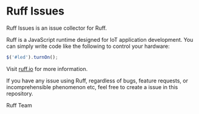 # Ruff Issues

Ruff Issues is an issue collector for Ruff.



Ruff is a JavaScript runtime designed for IoT application development. You can simply write code like the following to control your hardware:

```javascript
$('#led').turnOn();
```

Visit [ruff.io](https://ruff.io) for more information.



If you have any issue using Ruff, regardless of bugs, feature requests, or incomprehensible phenomenon etc, feel free to create a issue in this repository.



Ruff Team
